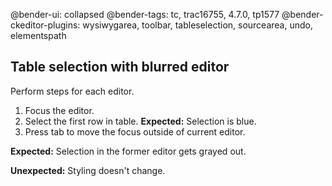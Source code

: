 @bender-ui: collapsed
@bender-tags: tc, trac16755, 4.7.0, tp1577
@bender-ckeditor-plugins: wysiwygarea, toolbar, tableselection, sourcearea, undo, elementspath

## Table selection with blurred editor

Perform steps for each editor.

1. Focus the editor.
1. Select the first row in table.
	**Expected:** Selection is blue.
1. Press tab to move the focus outside of current editor.

**Expected:** Selection in the former editor gets grayed out.

**Unexpected:** Styling doesn't change.
